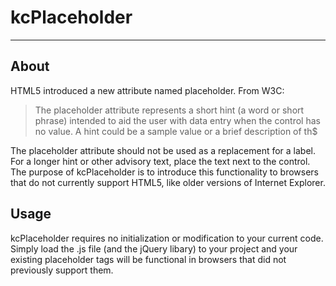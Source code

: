 # kcPlaceholder
---
## About
HTML5 introduced a new attribute named placeholder. From W3C:

>The placeholder attribute represents a short hint (a word or short phrase) intended to aid the user with data entry when the control has no value. A hint could be a sample value or a brief description of th$

The placeholder attribute should not be used as a replacement for a label. For a longer hint or other advisory text, place the text next to the control.
The purpose of kcPlaceholder is to introduce this functionality to browsers that do not currently support HTML5, like older versions of Internet Explorer.

## Usage
kcPlaceholder requires no initialization or modification to your current code. Simply load the .js file (and the jQuery libary) to your project and your existing placeholder tags will be functional in browsers that did not previously support them.
